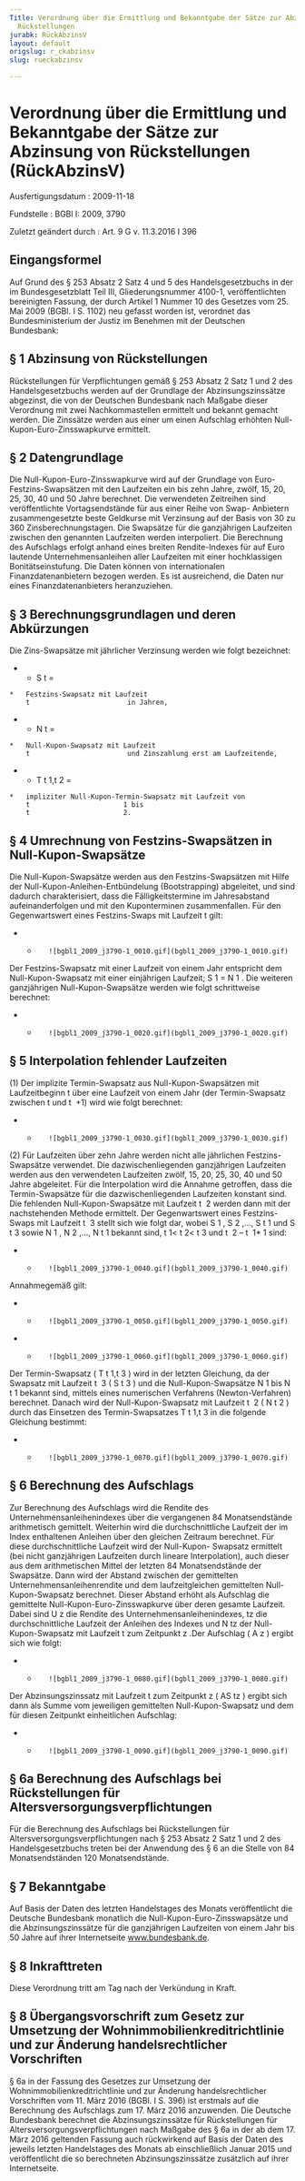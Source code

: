 ```yaml
---
Title: Verordnung über die Ermittlung und Bekanntgabe der Sätze zur Abzinsung von
  Rückstellungen
jurabk: RückAbzinsV
layout: default
origslug: r_ckabzinsv
slug: rueckabzinsv

---
```


# Verordnung über die Ermittlung und Bekanntgabe der Sätze zur Abzinsung von Rückstellungen (RückAbzinsV)

Ausfertigungsdatum
:   2009-11-18

Fundstelle
:   BGBl I: 2009, 3790

Zuletzt geändert durch
:   Art. 9 G v. 11.3.2016 I 396


## Eingangsformel

Auf Grund des § 253 Absatz 2 Satz 4 und 5 des Handelsgesetzbuchs in
der im Bundesgesetzblatt Teil III, Gliederungsnummer 4100-1,
veröffentlichten bereinigten Fassung, der durch Artikel 1 Nummer 10
des Gesetzes vom 25. Mai 2009 (BGBl. I S. 1102) neu gefasst worden
ist, verordnet das Bundesministerium der Justiz im Benehmen mit der
Deutschen Bundesbank:


## § 1 Abzinsung von Rückstellungen

Rückstellungen für Verpflichtungen gemäß § 253 Absatz 2 Satz 1 und 2
des Handelsgesetzbuchs werden auf der Grundlage der
Abzinsungszinssätze abgezinst, die von der Deutschen Bundesbank nach
Maßgabe dieser Verordnung mit zwei Nachkommastellen ermittelt und
bekannt gemacht werden. Die Zinssätze werden aus einer um einen
Aufschlag erhöhten Null-Kupon-Euro-Zinsswapkurve ermittelt.


## § 2 Datengrundlage

Die Null-Kupon-Euro-Zinsswapkurve wird auf der Grundlage von Euro-
Festzins-Swapsätzen mit den Laufzeiten ein bis zehn Jahre, zwölf, 15,
20, 25, 30, 40 und 50 Jahre berechnet. Die verwendeten Zeitreihen sind
veröffentlichte Vortagsendstände für aus einer Reihe von Swap-
Anbietern zusammengesetzte beste Geldkurse mit Verzinsung auf der
Basis von 30 zu 360 Zinsberechnungstagen. Die Swapsätze für die
ganzjährigen Laufzeiten zwischen den genannten Laufzeiten werden
interpoliert. Die Berechnung des Aufschlags erfolgt anhand eines
breiten Rendite-Indexes für auf Euro lautende Unternehmensanleihen
aller Laufzeiten mit einer hochklassigen Bonitätseinstufung. Die Daten
können von internationalen Finanzdatenanbietern bezogen werden. Es ist
ausreichend, die Daten nur eines Finanzdatenanbieters heranzuziehen.


## § 3 Berechnungsgrundlagen und deren Abkürzungen

Die Zins-Swapsätze mit jährlicher Verzinsung werden wie folgt
bezeichnet:

*    *   S
        t                        =

    *   Festzins-Swapsatz mit Laufzeit
        t                        in Jahren,


*    *   N
        t                        =

    *   Null-Kupon-Swapsatz mit Laufzeit
        t                        und Zinszahlung erst am Laufzeitende,


*    *   T
        t 1,t 2                        =

    *   impliziter Null-Kupon-Termin-Swapsatz mit Laufzeit von
        t                       1 bis
        t                       2.





## § 4 Umrechnung von Festzins-Swapsätzen in Null-Kupon-Swapsätze

Die Null-Kupon-Swapsätze werden aus den Festzins-Swapsätzen mit Hilfe
der Null-Kupon-Anleihen-Entbündelung (Bootstrapping) abgeleitet, und
sind dadurch charakterisiert, dass die Fälligkeitstermine im
Jahresabstand aufeinanderfolgen und mit den Kuponterminen
zusammenfallen. Für den Gegenwartswert eines Festzins-Swaps mit
Laufzeit
t              gilt:

*    *        ![bgbl1_2009_j3790-1_0010.gif](bgbl1_2009_j3790-1_0010.gif)


   Der Festzins-Swapsatz mit einer Laufzeit von einem Jahr entspricht dem
Null-Kupon-Swapsatz mit einer einjährigen Laufzeit;
S
1              =
N
1             . Die weiteren ganzjährigen Null-Kupon-Swapsätze werden
wie folgt schrittweise berechnet:

*    *        ![bgbl1_2009_j3790-1_0020.gif](bgbl1_2009_j3790-1_0020.gif)




## § 5 Interpolation fehlender Laufzeiten

   (1) Der implizite Termin-Swapsatz aus Null-Kupon-Swapsätzen mit
Laufzeitbeginn
t              über eine Laufzeit von einem Jahr (der Termin-Swapsatz
zwischen
t              und
t              +1) wird wie folgt berechnet:

*    *        ![bgbl1_2009_j3790-1_0030.gif](bgbl1_2009_j3790-1_0030.gif)



   (2) Für Laufzeiten über zehn Jahre werden nicht alle jährlichen
Festzins-Swapsätze verwendet. Die dazwischenliegenden ganzjährigen
Laufzeiten werden aus den verwendeten Laufzeiten zwölf, 15, 20, 25,
30, 40 und 50 Jahre abgeleitet. Für die Interpolation wird die Annahme
getroffen, dass die Termin-Swapsätze für die dazwischenliegenden
Laufzeiten konstant sind. Die fehlenden Null-Kupon-Swapsätze mit
Laufzeit
t              2 werden dann mit der nachstehenden Methode ermittelt.
Der Gegenwartswert eines Festzins-Swaps mit Laufzeit
t              3 stellt sich wie folgt dar, wobei S
1             , S
2             ,…, S
t 1              und S
t 3              sowie N
1             , N
2             ,…, N
t 1              bekannt sind,
t             1<
t             2<
t             3 und
t              2 –
t              1*              1 sind:

*    *        ![bgbl1_2009_j3790-1_0040.gif](bgbl1_2009_j3790-1_0040.gif)


   Annahmegemäß gilt:

*    *        ![bgbl1_2009_j3790-1_0050.gif](bgbl1_2009_j3790-1_0050.gif)



*    *        ![bgbl1_2009_j3790-1_0060.gif](bgbl1_2009_j3790-1_0060.gif)


   Der Termin-Swapsatz (
T
t 1,t 3             ) wird in der letzten Gleichung, da der Swapsatz
mit Laufzeit
t              3 (
S
t 3             ) und die Null-Kupon-Swapsätze
N
1              bis
N
t 1              bekannt sind, mittels eines numerischen Verfahrens
(Newton-Verfahren) berechnet. Danach wird der Null-Kupon-Swapsatz mit
Laufzeit
t              2 (
N
t 2             ) durch das Einsetzen des Termin-Swapsatzes
T
t 1,t 3              in die folgende Gleichung bestimmt:

*    *        ![bgbl1_2009_j3790-1_0070.gif](bgbl1_2009_j3790-1_0070.gif)




## § 6 Berechnung des Aufschlags

   Zur Berechnung des Aufschlags wird die Rendite des
Unternehmensanleihenindexes über die vergangenen 84 Monatsendstände
arithmetisch gemittelt. Weiterhin wird die durchschnittliche Laufzeit
der im Index enthaltenen Anleihen über den gleichen Zeitraum
berechnet. Für diese durchschnittliche Laufzeit wird der Null-Kupon-
Swapsatz ermittelt (bei nicht ganzjährigen Laufzeiten durch lineare
Interpolation), auch dieser aus dem arithmetischen Mittel der letzten
84 Monatsendstände der Swapsätze. Dann wird der Abstand zwischen der
gemittelten Unternehmensanleihenrendite und dem laufzeitgleichen
gemittelten Null-Kupon-Swapsatz berechnet. Dieser Abstand erhöht als
Aufschlag die gemittelte Null-Kupon-Euro-Zinsswapkurve über deren
gesamte Laufzeit. Dabei sind
U
z              die Rendite des Unternehmensanleihenindexes,
tz              die durchschnittliche Laufzeit der Anleihen des
Indexes und
N
tz              der Null-Kupon-Swapsatz mit Laufzeit
t              zum Zeitpunkt
z             .Der Aufschlag (
A
z             ) ergibt sich wie folgt:

*    *        ![bgbl1_2009_j3790-1_0080.gif](bgbl1_2009_j3790-1_0080.gif)


   Der Abzinsungszinssatz mit Laufzeit
t              zum Zeitpunkt
z              (
AS
tz             ) ergibt sich dann als Summe vom jeweiligen gemittelten
Null-Kupon-Swapsatz und dem für diesen Zeitpunkt einheitlichen
Aufschlag:

*    *        ![bgbl1_2009_j3790-1_0090.gif](bgbl1_2009_j3790-1_0090.gif)




## § 6a Berechnung des Aufschlags bei Rückstellungen für Altersversorgungsverpflichtungen

   Für die Berechnung des Aufschlags bei Rückstellungen für
Altersversorgungsverpflichtungen nach § 253 Absatz 2 Satz 1 und 2 des
Handelsgesetzbuchs treten bei der Anwendung des § 6 an die Stelle von
84 Monatsendständen 120 Monatsendstände.


## § 7 Bekanntgabe

Auf Basis der Daten des letzten Handelstages des Monats veröffentlicht
die Deutsche Bundesbank monatlich die Null-Kupon-Euro-Zinsswapsätze
und die Abzinsungszinssätze für die ganzjährigen Laufzeiten von einem
Jahr bis 50 Jahre auf ihrer Internetseite www.bundesbank.de.


## § 8 Inkrafttreten

Diese Verordnung tritt am Tag nach der Verkündung in Kraft.


## § 8 Übergangsvorschrift zum Gesetz zur Umsetzung der Wohnimmobilienkreditrichtlinie und zur Änderung handelsrechtlicher Vorschriften

§ 6a in der Fassung des Gesetzes zur Umsetzung der
Wohnimmobilienkreditrichtlinie und zur Änderung handelsrechtlicher
Vorschriften vom 11. März 2016 (BGBl. I S. 396) ist erstmals auf die
Berechnung des Aufschlags zum 17. März 2016 anzuwenden. Die Deutsche
Bundesbank berechnet die Abzinsungszinssätze für Rückstellungen für
Altersversorgungsverpflichtungen nach Maßgabe des § 6a in der ab dem
17\. März 2016 geltenden Fassung auch rückwirkend auf Basis der Daten
des jeweils letzten Handelstages des Monats ab einschließlich Januar
2015 und veröffentlicht die so berechneten Abzinsungszinssätze
zusätzlich auf ihrer Internetseite.

